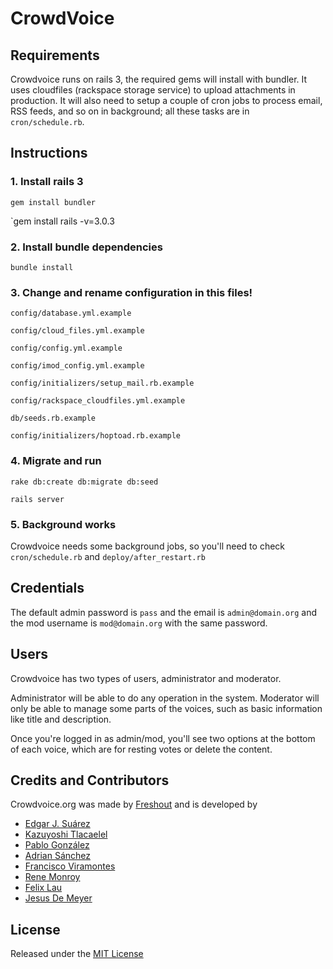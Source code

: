# CrowdVoice

## Requirements

Crowdvoice runs on rails 3, the required gems will install with bundler. It uses cloudfiles (rackspace storage service) to upload attachments in production.
It will also need to setup a couple of cron jobs to process email, RSS feeds, and so on in background; all these tasks are in `cron/schedule.rb`.

## Instructions

### 1. Install rails 3
  
`gem install bundler`

`gem install rails -v=3.0.3

### 2. Install bundle dependencies

`bundle install`

### 3. Change and rename configuration in this files!

`config/database.yml.example`

`config/cloud_files.yml.example`

`config/config.yml.example`

`config/imod_config.yml.example`

`config/initializers/setup_mail.rb.example`

`config/rackspace_cloudfiles.yml.example`

`db/seeds.rb.example`

`config/initializers/hoptoad.rb.example`

### 4. Migrate and run

`rake db:create db:migrate db:seed`

`rails server`

### 5. Background works

Crowdvoice needs some background jobs, so you'll need to check `cron/schedule.rb` and `deploy/after_restart.rb`

## Credentials

The default admin password is `pass` and the email is `admin@domain.org` and the mod username is
`mod@domain.org` with the same password.

## Users

Crowdvoice has two types of users, administrator and moderator.

Administrator will be able to do any operation in the system. Moderator will only be able to manage some
parts of the voices, such as basic information like title and description.

Once you're logged in as admin/mod, you'll see two options at the bottom of each voice, which are for
resting votes or delete the content.

## Credits and Contributors

Crowdvoice.org was made by [Freshout](http://freshout.us) and is developed by

* [Edgar J. Suárez](http://github.com/edgarjs)
* [Kazuyoshi Tlacaelel](http://github.com/ktlacaelel)
* [Pablo González](http://github.com/aukan)
* [Adrian Sánchez](http://github.com/adrianss)
* [Francisco Viramontes](http://github.com/kidpollo)
* [Rene Monroy](http://github.com/renemonroy)
* [Felix Lau](http://github.com/carlosfelix)
* [Jesus De Meyer](http://github.com/taxxodium)

## License

Released under the [MIT License](http://www.opensource.org/licenses/mit-license.php)

